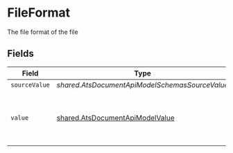 # FileFormat

The file format of the file


## Fields

| Field                                                                                     | Type                                                                                      | Required                                                                                  | Description                                                                               | Example                                                                                   |
| ----------------------------------------------------------------------------------------- | ----------------------------------------------------------------------------------------- | ----------------------------------------------------------------------------------------- | ----------------------------------------------------------------------------------------- | ----------------------------------------------------------------------------------------- |
| `sourceValue`                                                                             | *shared.AtsDocumentApiModelSchemasSourceValue*                                            | :heavy_minus_sign:                                                                        | N/A                                                                                       | abc                                                                                       |
| `value`                                                                                   | [shared.AtsDocumentApiModelValue](../../../sdk/models/shared/atsdocumentapimodelvalue.md) | :heavy_minus_sign:                                                                        | The file format of the file, expressed as a file extension                                | pdf                                                                                       |